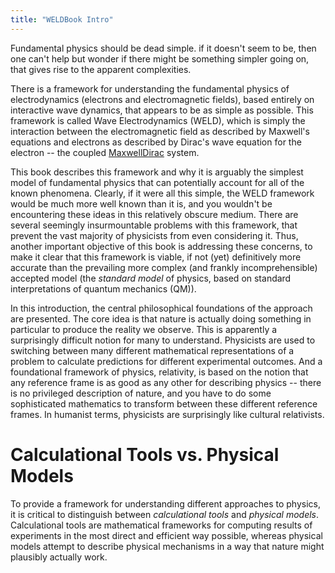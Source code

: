 ```yaml
---
title: "WELDBook Intro"
---
```



Fundamental physics should be dead simple. if it doesn't seem to be,
then one can't help but wonder if there might be something simpler going
on, that gives rise to the apparent complexities.

There is a framework for understanding the fundamental physics of
electrodynamics (electrons and electromagnetic fields), based entirely
on interactive wave dynamics, that appears to be as simple as possible.
This framework is called Wave Electrodynamics (WELD), which is simply
the interaction between the electromagnetic field as described by
Maxwell's equations and electrons as described by Dirac's wave equation
for the electron -- the coupled [MaxwellDirac](/MaxwellDirac "wikilink")
system.

This book describes this framework and why it is arguably the simplest
model of fundamental physics that can potentially account for all of the
known phenomena. Clearly, if it were all this simple, the WELD framework
would be much more well known than it is, and you wouldn't be
encountering these ideas in this relatively obscure medium. There are
several seemingly insurmountable problems with this framework, that
prevent the vast majority of physicists from even considering it. Thus,
another important objective of this book is addressing these concerns,
to make it clear that this framework is viable, if not (yet)
definitively more accurate than the prevailing more complex (and frankly
incomprehensible) accepted model (the *standard model* of physics, based
on standard interpretations of quantum mechanics (QM)).

In this introduction, the central philosophical foundations of the
approach are presented. The core idea is that nature is actually doing
something in particular to produce the reality we observe. This is
apparently a surprisingly difficult notion for many to understand.
Physicists are used to switching between many different mathematical
representations of a problem to calculate predictions for different
experimental outcomes. And a foundational framework of physics,
relativity, is based on the notion that any reference frame is as good
as any other for describing physics -- there is no privileged
description of nature, and you have to do some sophisticated mathematics
to transform between these different reference frames. In humanist
terms, physicists are surprisingly like cultural relativists.

# Calculational Tools vs. Physical Models

To provide a framework for understanding different approaches to
physics, it is critical to distinguish between *calculational tools* and
*physical models*. Calculational tools are mathematical frameworks for
computing results of experiments in the most direct and efficient way
possible, whereas physical models attempt to describe physical
mechanisms in a way that nature might plausibly actually work.
